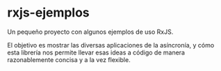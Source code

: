 # rxjs-ejemplos

Un pequeño proyecto con algunos ejemplos de uso RxJS.

El objetivo es mostrar las diversas aplicaciones de la asíncronía, y cómo esta librería nos permite llevar esas ideas a código de manera razonablemente concisa y a la vez flexible.
